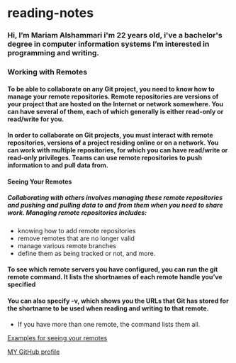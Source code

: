 # reading-notes

###  Hi, I’m Mariam Alshammari i'm 22 years old, i've a bachelor's degree in computer information systems I’m interested in programming and writing.

### Working with Remotes
#### To be able to collaborate on any Git project, you need to know how to manage your remote repositories. Remote repositories are versions of your project that are hosted on the Internet or network somewhere. You can have several of them, each of which generally is either read-only or read/write for you.

#### In order to collaborate on Git projects, you must interact with remote repositories, versions of a project residing online or on a network. You can work with multiple repositories, for which you can have read/write or read-only privileges. Teams can use remote repositories to push information to and pull data from.

#### Seeing Your Remotes

#####  Collaborating with others involves managing these remote repositories and pushing and pulling data to and from them when you need to share work. Managing remote repositories includes:
* knowing how to add remote repositories
* remove remotes that are no longer valid
* manage various remote branches
* define them as being tracked or not, and more.


#### To see which remote servers you have configured, you can run the git remote command. It lists the shortnames of each remote handle you’ve specified

#### You can also specify -v, which shows you the URLs that Git has stored for the shortname to be used when reading and writing to that remote.
* If you have more than one remote, the command lists them all.

[Examples for seeing your remotes](https://blog.udemy.com/git-tutorial-a-comprehensive-guide/#7_2)

[MY GitHub profile](https://github.com/MariamAlshammari) 
